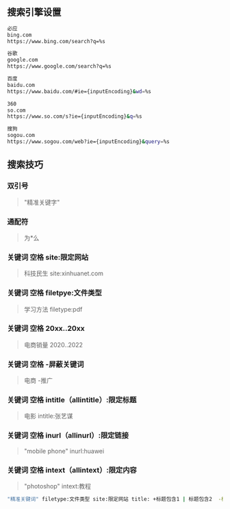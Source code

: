 ## 搜索引擎设置

```sh
必应
bing.com
https://www.bing.com/search?q=%s
```

```sh
谷歌
google.com
https://www.google.com/search?q=%s
```

```sh
百度
baidu.com
https://www.baidu.com/#ie={inputEncoding}&wd=%s
```

```sh
360
so.com
https://www.so.com/s?ie={inputEncoding}&q=%s
```

```sh
搜狗
sogou.com
https://www.sogou.com/web?ie={inputEncoding}&query=%s
```

## 搜索技巧

### 双引号

> "精准关键字"

### 通配符

> 为\*么

### 关键词 空格 site:限定网站

> 科技民生 site:xinhuanet.com

### 关键词 空格 filetpye:文件类型

> 学习方法 filetype:pdf

### 关键词 空格 20xx..20xx

> 电商销量 2020..2022

### 关键词 空格 -屏蔽关键词

> 电商 -推广

### 关键词 空格 intitle（allintitle）:限定标题

> 电影 intitle:张艺谋

### 关键词 空格 inurl（allinurl）:限定链接

> "mobile phone" inurl:huawei

### 关键词 空格 intext（allintext）:限定内容

> "photoshop" intext:教程

```sh
"精准关键词" filetype:文件类型 site:限定网站 title: +标题包含1 | 标题包含2  -标题不能包含1 | 标题不能包含2
```
